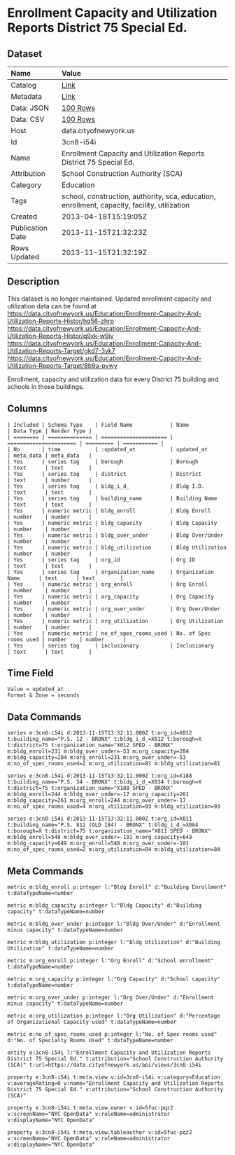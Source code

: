 # Enrollment Capacity and Utilization Reports District 75 Special Ed.

## Dataset

| Name | Value |
| :--- | :---- |
| Catalog | [Link](https://catalog.data.gov/dataset/enrollment-capacity-and-utilization-reports-district-75-special-ed-f285a) |
| Metadata | [Link](https://data.cityofnewyork.us/api/views/3cn8-i54i) |
| Data: JSON | [100 Rows](https://data.cityofnewyork.us/api/views/3cn8-i54i/rows.json?max_rows=100) |
| Data: CSV | [100 Rows](https://data.cityofnewyork.us/api/views/3cn8-i54i/rows.csv?max_rows=100) |
| Host | data.cityofnewyork.us |
| Id | 3cn8-i54i |
| Name | Enrollment Capacity and Utilization Reports District 75 Special Ed. |
| Attribution | School Construction Authority (SCA) |
| Category | Education |
| Tags | school, construction, authority, sca, education, enrollment, capacity, facility, utilization |
| Created | 2013-04-18T15:19:05Z |
| Publication Date | 2013-11-15T21:32:23Z |
| Rows Updated | 2013-11-15T21:32:19Z |

## Description

This dataset is no longer maintained. Updated enrollment capacity and utilization data can be found at https://data.cityofnewyork.us/Education/Enrollment-Capacity-And-Utilization-Reports-Histor/hq56-zhrp
https://data.cityofnewyork.us/Education/Enrollment-Capacity-And-Utilization-Reports-Histor/q9xk-w9iv
https://data.cityofnewyork.us/Education/Enrollment-Capacity-And-Utilization-Reports-Target/gkd7-3vk7
https://data.cityofnewyork.us/Education/Enrollment-Capacity-And-Utilization-Reports-Target/8b9a-pywy

Enrollment, capacity and utilization data for every District 75 building and schools in those buildings.

## Columns

```ls
| Included | Schema Type    | Field Name            | Name                   | Data Type | Render Type |
| ======== | ============== | ===================== | ====================== | ========= | =========== |
| No       | time           | :updated_at           | updated_at             | meta_data | meta_data   |
| Yes      | series tag     | borough               | Borough                | text      | text        |
| Yes      | series tag     | district              | District               | text      | number      |
| Yes      | series tag     | bldg_i_d_             | Bldg I.D.              | text      | text        |
| Yes      | series tag     | building_name         | Building Name          | text      | text        |
| Yes      | numeric metric | bldg_enroll           | Bldg Enroll            | number    | number      |
| Yes      | numeric metric | bldg_capacity         | Bldg Capacity          | number    | number      |
| Yes      | numeric metric | bldg_over_under       | Bldg Over/Under        | number    | number      |
| Yes      | numeric metric | bldg_utilization      | Bldg Utilization       | number    | number      |
| Yes      | series tag     | org_id                | Org ID                 | text      | text        |
| Yes      | series tag     | organization_name     | Organization Name      | text      | text        |
| Yes      | numeric metric | org_enroll            | Org Enroll             | number    | number      |
| Yes      | numeric metric | org_capacity          | Org Capacity           | number    | number      |
| Yes      | numeric metric | org_over_under        | Org Over/Under         | number    | number      |
| Yes      | numeric metric | org_utilization       | Org Utilization        | number    | number      |
| Yes      | numeric metric | no_of_spec_rooms_used | No. of Spec rooms used | number    | number      |
| Yes      | series tag     | inclusionary          | Inclusionary           | text      | text        |
```

## Time Field

```ls
Value = updated_at
Format & Zone = seconds
```

## Data Commands

```ls
series e:3cn8-i54i d:2013-11-15T13:32:11.000Z t:org_id=X012 t:building_name="P.S. 12 - BRONX" t:bldg_i_d_=X012 t:borough=X t:district=75 t:organization_name="X012 SPED - BRONX" m:bldg_enroll=231 m:bldg_over_under=-53 m:org_capacity=284 m:bldg_capacity=284 m:org_enroll=231 m:org_over_under=-53 m:no_of_spec_rooms_used=2 m:org_utilization=81 m:bldg_utilization=81

series e:3cn8-i54i d:2013-11-15T13:32:11.000Z t:org_id=X188 t:building_name="P.S. 34 - BRONX" t:bldg_i_d_=X034 t:borough=X t:district=75 t:organization_name="X188 SPED - BRONX" m:bldg_enroll=244 m:bldg_over_under=-17 m:org_capacity=261 m:bldg_capacity=261 m:org_enroll=244 m:org_over_under=-17 m:no_of_spec_rooms_used=4 m:org_utilization=93 m:bldg_utilization=93

series e:3cn8-i54i d:2013-11-15T13:32:11.000Z t:org_id=X811 t:building_name="P.S. 811 (OLD I84) - BRONX" t:bldg_i_d_=X084 t:borough=X t:district=75 t:organization_name="X811 SPED - BRONX" m:bldg_enroll=548 m:bldg_over_under=-101 m:org_capacity=649 m:bldg_capacity=649 m:org_enroll=548 m:org_over_under=-101 m:no_of_spec_rooms_used=2 m:org_utilization=84 m:bldg_utilization=84
```

## Meta Commands

```ls
metric m:bldg_enroll p:integer l:"Bldg Enroll" d:"Building Enrollment" t:dataTypeName=number

metric m:bldg_capacity p:integer l:"Bldg Capacity" d:"Building capacity" t:dataTypeName=number

metric m:bldg_over_under p:integer l:"Bldg Over/Under" d:"Enrollment minus capacity" t:dataTypeName=number

metric m:bldg_utilization p:integer l:"Bldg Utilization" d:"Building Utilization" t:dataTypeName=number

metric m:org_enroll p:integer l:"Org Enroll" d:"School enrollment" t:dataTypeName=number

metric m:org_capacity p:integer l:"Org Capacity" d:"School capacity" t:dataTypeName=number

metric m:org_over_under p:integer l:"Org Over/Under" d:"Enrollment minus capacity" t:dataTypeName=number

metric m:org_utilization p:integer l:"Org Utilization" d:"Percentage of Organizational Capacity used" t:dataTypeName=number

metric m:no_of_spec_rooms_used p:integer l:"No. of Spec rooms used" d:"No. of Specialty Rooms Used" t:dataTypeName=number

entity e:3cn8-i54i l:"Enrollment Capacity and Utilization Reports District 75 Special Ed." t:attribution="School Construction Authority (SCA)" t:url=https://data.cityofnewyork.us/api/views/3cn8-i54i

property e:3cn8-i54i t:meta.view v:id=3cn8-i54i v:category=Education v:averageRating=0 v:name="Enrollment Capacity and Utilization Reports District 75 Special Ed." v:attribution="School Construction Authority (SCA)"

property e:3cn8-i54i t:meta.view.owner v:id=5fuc-pqz2 v:screenName="NYC OpenData" v:roleName=administrator v:displayName="NYC OpenData"

property e:3cn8-i54i t:meta.view.tableauthor v:id=5fuc-pqz2 v:screenName="NYC OpenData" v:roleName=administrator v:displayName="NYC OpenData"
```
